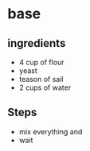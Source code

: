 # base

## ingredients
- 4 cup of flour
- yeast
- teason of sail
- 2 cups of water

## Steps
- mix everything and
- wait